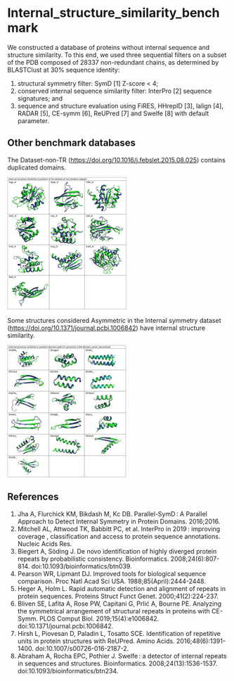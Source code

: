 # Internal_structure_similarity_benchmark

We constructed a database of proteins without internal sequence and structure similarity. 
To this end, we used three sequential filters on a subset of the PDB composed of 28337 non-redundant chains, as determined by BLASTClust
at 30% sequence identity:

1) structural symmetry filter: SymD [1] Z-score < 4;
2) conserved internal sequence similarity filter: InterPro [2] sequence signatures; and
3) sequence and structure evaluation using FiRES, HHrepID [3], lalign [4], RADAR [5], CE-symm [6], ReUPred [7] and Swelfe [8] with default parameter.

## Other benchmark databases 

The Dataset-non-TR (https://doi.org/10.1016/j.febslet.2015.08.025) contains duplicated domains.

![Structures with internal similarity in the database of no-tandem-repeats](images/No-tandem-repeats.png)

Some structures considered Asymmetric in the Internal symmetry dataset (https://doi.org/10.1371/journal.pcbi.1006842) have internal structure similarity.


![Structures with internal similarity in the domain_symm benchmark](images/Dom_symm_bench.jpg)

## References

1. Jha A, Flurchick KM, Bikdash M, Kc DB. Parallel-SymD : A Parallel Approach to Detect Internal Symmetry in Protein Domains. 2016;2016.
2. Mitchell AL, Attwood TK, Babbitt PC, et al. InterPro in 2019 : improving coverage , classification and access to protein sequence annotations. Nucleic Acids Res.
3. Biegert A, Söding J. De novo identification of highly diverged protein repeats by probabilistic consistency. Bioinformatics. 2008;24(6):807-814. doi:10.1093/bioinformatics/btn039.
4. Pearson WR, Lipmant DJ. Improved tools for biological sequence comparison. Proc Natl Acad Sci USA. 1988;85(April):2444-2448.
5. Heger A, Holm L. Rapid automatic detection and alignment of repeats in protein sequences. Proteins Struct Funct Genet. 2000;41(2):224-237.
6. Bliven SE, Lafita A, Rose PW, Capitani G, Prlić A, Bourne PE. Analyzing the symmetrical arrangement of structural repeats in proteins with CE-Symm. PLOS Comput Biol. 2019;15(4):e1006842. doi:10.1371/journal.pcbi.1006842.
7. Hirsh L, Piovesan D, Paladin L, Tosatto SCE. Identification of repetitive units in protein structures with ReUPred. Amino Acids. 2016;48(6):1391-1400. doi:10.1007/s00726-016-2187-2.
8. Abraham A, Rocha EPC, Pothier J. Swelfe : a detector of internal repeats in sequences and structures. Bioinformatics. 2008;24(13):1536-1537. doi:10.1093/bioinformatics/btn234.
